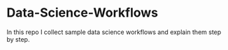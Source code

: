 # Data-Science-Workflows
In this repo I collect sample data science workflows and explain them step by step. 
